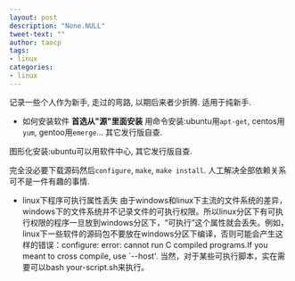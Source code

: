 ```yaml
---
layout: post
description: "None.NULL"
tweet-text: ""
author: taocp
tags:
- linux
categories:
- linux
---
```

记录一些个人作为新手, 走过的弯路, 以期后来者少折腾. 适用于纯新手.

  * 如何安装软件
**首选从"源"里面安装**
用命令安装:ubuntu用`apt-get`, centos用`yum`, gentoo用`emerge`... 其它发行版自查.

图形化安装:ubuntu可以用软件中心, 其它发行版自查.

完全没必要下载源码然后`configure`, `make`, `make install`. 人工解决全部依赖关系可不是一件有趣的事情.

  * linux下程序可执行属性丢失
由于windows和linux下主流的文件系统的差异，windows下的文件系统并不记录文件的可执行权限。所以linux分区下有可执行权限的程序一旦放到windows分区下，“可执行”这个属性就会丢失。例如，linux下一些软件的源码包不要放在windows分区下编译，否则可能会产生这样的错误：configure: error: cannot run C compiled programs.If you meant to cross compile, use `--host'. 当然，对于某些可执行脚本，实在需要可以bash your-script.sh来执行。

